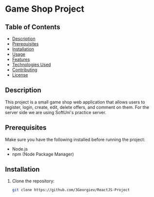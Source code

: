 # Game Shop Project

## Table of Contents

- [Description](#description)
- [Prerequisites](#prerequisites)
- [Installation](#installation)
- [Usage](#usage)
- [Features](#features)
- [Technologies Used](#technologies-used)
- [Contributing](#contributing)
- [License](#license)

## Description

This project is a small game shop web application that allows users to register, login, create, edit, delete offers, and comment on them. For the server side we are using SoftUni's practice server.

## Prerequisites

Make sure you have the following installed before running the project:

- Node.js
- npm (Node Package Manager)

## Installation

1. Clone the repository:
   ```bash
   git clone https://github.com/3Georgiev/ReactJS-Project
   ```
